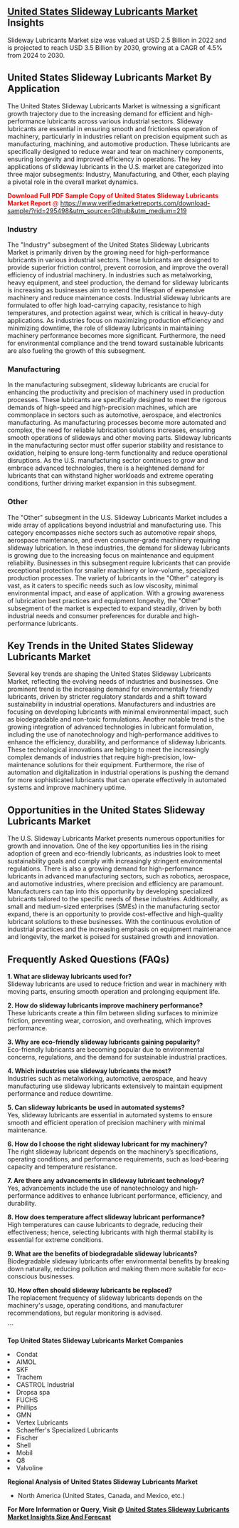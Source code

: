 <h2><a href="https://www.verifiedmarketreports.com/download-sample/?rid=295498&amp;utm_source=Github&amp;utm_medium=219" target="_blank">United States Slideway Lubricants Market</a> Insights</h2><p>Slideway Lubricants Market size was valued at USD 2.5 Billion in 2022 and is projected to reach USD 3.5 Billion by 2030, growing at a CAGR of 4.5% from 2024 to 2030.</p><p> <h2>United States Slideway Lubricants Market By Application</h2> <p>The United States Slideway Lubricants Market is witnessing a significant growth trajectory due to the increasing demand for efficient and high-performance lubricants across various industrial sectors. Slideway lubricants are essential in ensuring smooth and frictionless operation of machinery, particularly in industries reliant on precision equipment such as manufacturing, machining, and automotive production. These lubricants are specifically designed to reduce wear and tear on machinery components, ensuring longevity and improved efficiency in operations. The key applications of slideway lubricants in the U.S. market are categorized into three major subsegments: Industry, Manufacturing, and Other, each playing a pivotal role in the overall market dynamics.</p> <p><p><span class=""><span style="color: #ff0000;"><strong>Download Full PDF Sample Copy of United States Slideway Lubricants Market Report</strong> @ </span><a href="https://www.verifiedmarketreports.com/download-sample/?rid=295498&amp;utm_source=Github&amp;utm_medium=219" target="_blank">https://www.verifiedmarketreports.com/download-sample/?rid=295498&amp;utm_source=Github&amp;utm_medium=219</a></span></p></p> <h3>Industry</h3> <p>The "Industry" subsegment of the United States Slideway Lubricants Market is primarily driven by the growing need for high-performance lubricants in various industrial sectors. These lubricants are designed to provide superior friction control, prevent corrosion, and improve the overall efficiency of industrial machinery. In industries such as metalworking, heavy equipment, and steel production, the demand for slideway lubricants is increasing as businesses aim to extend the lifespan of expensive machinery and reduce maintenance costs. Industrial slideway lubricants are formulated to offer high load-carrying capacity, resistance to high temperatures, and protection against wear, which is critical in heavy-duty applications. As industries focus on maximizing production efficiency and minimizing downtime, the role of slideway lubricants in maintaining machinery performance becomes more significant. Furthermore, the need for environmental compliance and the trend toward sustainable lubricants are also fueling the growth of this subsegment.</p> <h3>Manufacturing</h3> <p>In the manufacturing subsegment, slideway lubricants are crucial for enhancing the productivity and precision of machinery used in production processes. These lubricants are specifically designed to meet the rigorous demands of high-speed and high-precision machines, which are commonplace in sectors such as automotive, aerospace, and electronics manufacturing. As manufacturing processes become more automated and complex, the need for reliable lubrication solutions increases, ensuring smooth operations of slideways and other moving parts. Slideway lubricants in the manufacturing sector must offer superior stability and resistance to oxidation, helping to ensure long-term functionality and reduce operational disruptions. As the U.S. manufacturing sector continues to grow and embrace advanced technologies, there is a heightened demand for lubricants that can withstand higher workloads and extreme operating conditions, further driving market expansion in this subsegment.</p> <h3>Other</h3> <p>The "Other" subsegment in the U.S. Slideway Lubricants Market includes a wide array of applications beyond industrial and manufacturing use. This category encompasses niche sectors such as automotive repair shops, aerospace maintenance, and even consumer-grade machinery requiring slideway lubrication. In these industries, the demand for slideway lubricants is growing due to the increasing focus on maintenance and equipment reliability. Businesses in this subsegment require lubricants that can provide exceptional protection for smaller machinery or low-volume, specialized production processes. The variety of lubricants in the "Other" category is vast, as it caters to specific needs such as low viscosity, minimal environmental impact, and ease of application. With a growing awareness of lubrication best practices and equipment longevity, the "Other" subsegment of the market is expected to expand steadily, driven by both industrial needs and consumer preferences for durable and high-performance lubricants.</p> <h2>Key Trends in the United States Slideway Lubricants Market</h2> <p>Several key trends are shaping the United States Slideway Lubricants Market, reflecting the evolving needs of industries and businesses. One prominent trend is the increasing demand for environmentally friendly lubricants, driven by stricter regulatory standards and a shift toward sustainability in industrial operations. Manufacturers and industries are focusing on developing lubricants with minimal environmental impact, such as biodegradable and non-toxic formulations. Another notable trend is the growing integration of advanced technologies in lubricant formulation, including the use of nanotechnology and high-performance additives to enhance the efficiency, durability, and performance of slideway lubricants. These technological innovations are helping to meet the increasingly complex demands of industries that require high-precision, low-maintenance solutions for their equipment. Furthermore, the rise of automation and digitalization in industrial operations is pushing the demand for more sophisticated lubricants that can operate effectively in automated systems and improve machinery uptime.</p> <h2>Opportunities in the United States Slideway Lubricants Market</h2> <p>The U.S. Slideway Lubricants Market presents numerous opportunities for growth and innovation. One of the key opportunities lies in the rising adoption of green and eco-friendly lubricants, as industries look to meet sustainability goals and comply with increasingly stringent environmental regulations. There is also a growing demand for high-performance lubricants in advanced manufacturing sectors, such as robotics, aerospace, and automotive industries, where precision and efficiency are paramount. Manufacturers can tap into this opportunity by developing specialized lubricants tailored to the specific needs of these industries. Additionally, as small and medium-sized enterprises (SMEs) in the manufacturing sector expand, there is an opportunity to provide cost-effective and high-quality lubricant solutions to these businesses. With the continuous evolution of industrial practices and the increasing emphasis on equipment maintenance and longevity, the market is poised for sustained growth and innovation.</p> <h2>Frequently Asked Questions (FAQs)</h2> <p><b>1. What are slideway lubricants used for?</b><br> Slideway lubricants are used to reduce friction and wear in machinery with moving parts, ensuring smooth operation and prolonging equipment life.</p> <p><b>2. How do slideway lubricants improve machinery performance?</b><br> These lubricants create a thin film between sliding surfaces to minimize friction, preventing wear, corrosion, and overheating, which improves performance.</p> <p><b>3. Why are eco-friendly slideway lubricants gaining popularity?</b><br> Eco-friendly lubricants are becoming popular due to environmental concerns, regulations, and the demand for sustainable industrial practices.</p> <p><b>4. Which industries use slideway lubricants the most?</b><br> Industries such as metalworking, automotive, aerospace, and heavy manufacturing use slideway lubricants extensively to maintain equipment performance and reduce downtime.</p> <p><b>5. Can slideway lubricants be used in automated systems?</b><br> Yes, slideway lubricants are essential in automated systems to ensure smooth and efficient operation of precision machinery with minimal maintenance.</p> <p><b>6. How do I choose the right slideway lubricant for my machinery?</b><br> The right slideway lubricant depends on the machinery’s specifications, operating conditions, and performance requirements, such as load-bearing capacity and temperature resistance.</p> <p><b>7. Are there any advancements in slideway lubricant technology?</b><br> Yes, advancements include the use of nanotechnology and high-performance additives to enhance lubricant performance, efficiency, and durability.</p> <p><b>8. How does temperature affect slideway lubricant performance?</b><br> High temperatures can cause lubricants to degrade, reducing their effectiveness; hence, selecting lubricants with high thermal stability is essential for extreme conditions.</p> <p><b>9. What are the benefits of biodegradable slideway lubricants?</b><br> Biodegradable slideway lubricants offer environmental benefits by breaking down naturally, reducing pollution and making them more suitable for eco-conscious businesses.</p> <p><b>10. How often should slideway lubricants be replaced?</b><br> The replacement frequency of slideway lubricants depends on the machinery's usage, operating conditions, and manufacturer recommendations, but regular monitoring is advised.</p> ```</p><p><strong>Top United States Slideway Lubricants Market Companies</strong></p><div data-test-id=""><p><li>Condat</li><li> AIMOL</li><li> SKF</li><li> Trachem</li><li> CASTROL Industrial</li><li> Dropsa spa</li><li> FUCHS</li><li> Phillips</li><li> GMN</li><li> Vertex Lubricants</li><li> Schaeffer's Specialized Lubricants</li><li> Fischer</li><li> Shell</li><li> Mobil</li><li> Q8</li><li> Valvoline</li></p><div><strong>Regional Analysis of&nbsp;United States Slideway Lubricants Market</strong></div><ul><li dir="ltr"><p dir="ltr">North America&nbsp;(United States, Canada, and Mexico, etc.)</p></li></ul><p><strong>For More Information or Query, Visit @&nbsp;</strong><strong><a href="https://www.verifiedmarketreports.com/product/slideway-lubricants-market/?utm_source=Github&amp;utm_medium=219" target="_blank">United States Slideway Lubricants Market Insights Size And Forecast</a></strong></p></div>
